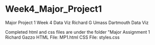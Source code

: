 # Week4_Major_Project1
Major Project 1 Week 4 Data Viz
Richard G
Umass Dartmouth
Data Viz 

Completed html and css files are under the folder "Major Assignment 1 Richard Gazzo
HTML File: MP1.html
CSS File: styles.css
